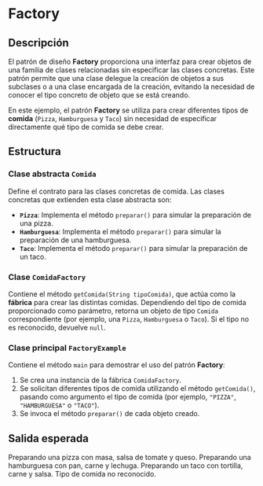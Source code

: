 # Factory

## Descripción
El patrón de diseño **Factory** proporciona una interfaz para crear objetos de una familia de clases relacionadas sin especificar las clases concretas. Este patrón permite que una clase delegue la creación de objetos a sus subclases o a una clase encargada de la creación, evitando la necesidad de conocer el tipo concreto de objeto que se está creando.

En este ejemplo, el patrón **Factory** se utiliza para crear diferentes tipos de **comida** (`Pizza`, `Hamburguesa` y `Taco`) sin necesidad de especificar directamente qué tipo de comida se debe crear.

## Estructura

### **Clase abstracta `Comida`**
Define el contrato para las clases concretas de comida. Las clases concretas que extienden esta clase abstracta son:
- **`Pizza`**: Implementa el método `preparar()` para simular la preparación de una pizza.
- **`Hamburguesa`**: Implementa el método `preparar()` para simular la preparación de una hamburguesa.
- **`Taco`**: Implementa el método `preparar()` para simular la preparación de un taco.

### **Clase `ComidaFactory`**
Contiene el método `getComida(String tipoComida)`, que actúa como la **fábrica** para crear las distintas comidas. Dependiendo del tipo de comida proporcionado como parámetro, retorna un objeto de tipo `Comida` correspondiente (por ejemplo, una `Pizza`, `Hamburguesa` o `Taco`). Si el tipo no es reconocido, devuelve `null`.

### **Clase principal `FactoryExample`**
Contiene el método `main` para demostrar el uso del patrón **Factory**:
1. Se crea una instancia de la fábrica `ComidaFactory`.
2. Se solicitan diferentes tipos de comida utilizando el método `getComida()`, pasando como argumento el tipo de comida (por ejemplo, `"PIZZA"`, `"HAMBURGUESA"` o `"TACO"`).
3. Se invoca el método `preparar()` de cada objeto creado.

## Salida esperada

Preparando una pizza con masa, salsa de tomate y queso.
Preparando una hamburguesa con pan, carne y lechuga.
Preparando un taco con tortilla, carne y salsa.
Tipo de comida no reconocido.


